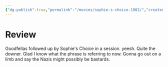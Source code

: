 ```yaml
---
{"dg-publish":true,"permalink":"/movies/sophie-s-choice-1982/","created":"2023-12-04","updated":"2024-02-26"}
---
```



# Review

Goodfellas followed up by Sophie's Choice in a session. yeesh. Quite the downer. Glad I know what the phrase is referring to now. Gonna go out on a limb and say the Nazis might possibly be bastards.
